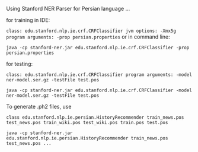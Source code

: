 Using Stanford NER Parser for Persian language ...

for training in IDE:

``
class: edu.stanford.nlp.ie.crf.CRFClassifier
jvm options: -Xmx5g
program arguments: -prop persian.properties
``
or in command line:

``
java -cp stanford-ner.jar edu.stanford.nlp.ie.crf.CRFClassifier -prop persian.properties
``

for testing:

``
class: edu.stanford.nlp.ie.crf.CRFClassifier
program arguments: -model ner-model.ser.gz -testFile test.pos
``

``
java -cp stanford-ner.jar edu.stanford.nlp.ie.crf.CRFClassifier -model ner-model.ser.gz -testFile test.pos
``

To generate .ph2 files, use

``
class edu.stanford.nlp.ie.persian.HistoryRecommender
train_news.pos test_news.pos train_wiki.pos test_wiki.pos train.pos test.pos
``

``
java -cp stanford-ner.jar edu.stanford.nlp.ie.persian.HistoryRecommender train_news.pos test_news.pos ...
``